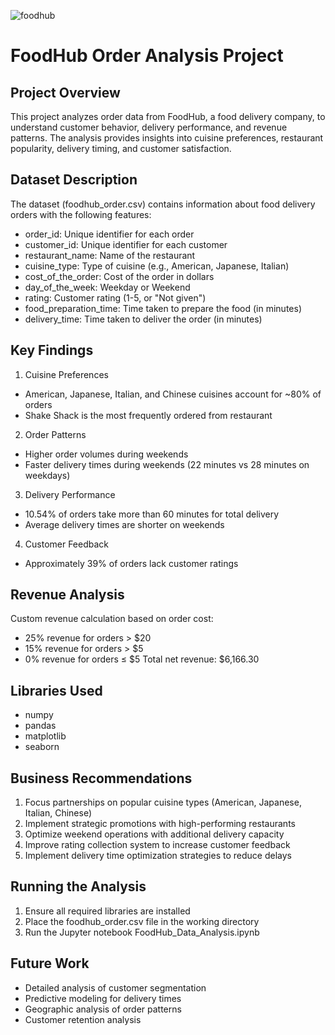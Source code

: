 ![foodhub](https://github.com/user-attachments/assets/bc175cda-4adf-46a6-bbfd-ab7dedefb0ab)


# FoodHub Order Analysis Project

## Project Overview
This project analyzes order data from FoodHub, a food delivery company, to understand customer behavior, delivery performance, and revenue patterns. The analysis provides insights into cuisine preferences, restaurant popularity, delivery timing, and customer satisfaction.

## Dataset Description
The dataset (foodhub_order.csv) contains information about food delivery orders with the following features:
- order_id: Unique identifier for each order
- customer_id: Unique identifier for each customer
- restaurant_name: Name of the restaurant
- cuisine_type: Type of cuisine (e.g., American, Japanese, Italian)
- cost_of_the_order: Cost of the order in dollars
- day_of_the_week: Weekday or Weekend
- rating: Customer rating (1-5, or "Not given")
- food_preparation_time: Time taken to prepare the food (in minutes)
- delivery_time: Time taken to deliver the order (in minutes)

## Key Findings
1. Cuisine Preferences
- American, Japanese, Italian, and Chinese cuisines account for ~80% of orders
- Shake Shack is the most frequently ordered from restaurant

2. Order Patterns
- Higher order volumes during weekends
- Faster delivery times during weekends (22 minutes vs 28 minutes on weekdays)

3. Delivery Performance
- 10.54% of orders take more than 60 minutes for total delivery
- Average delivery times are shorter on weekends

4. Customer Feedback
- Approximately 39% of orders lack customer ratings

## Revenue Analysis
Custom revenue calculation based on order cost:
- 25% revenue for orders > $20
- 15% revenue for orders > $5
- 0% revenue for orders ≤ $5
Total net revenue: $6,166.30

## Libraries Used
- numpy
- pandas
- matplotlib
- seaborn

## Business Recommendations
1. Focus partnerships on popular cuisine types (American, Japanese, Italian, Chinese)
2. Implement strategic promotions with high-performing restaurants
3. Optimize weekend operations with additional delivery capacity
4. Improve rating collection system to increase customer feedback
5. Implement delivery time optimization strategies to reduce delays

## Running the Analysis
1. Ensure all required libraries are installed
2. Place the foodhub_order.csv file in the working directory
3. Run the Jupyter notebook FoodHub_Data_Analysis.ipynb

## Future Work
- Detailed analysis of customer segmentation
- Predictive modeling for delivery times
- Geographic analysis of order patterns
- Customer retention analysis
